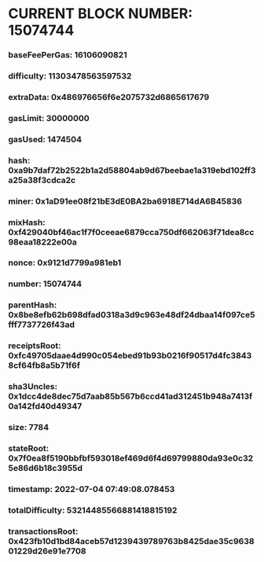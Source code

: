 # CURRENT BLOCK NUMBER: 15074744

### baseFeePerGas: 16106090821
### difficulty: 11303478563597532
### extraData: 0x486976656f6e2075732d6865617679
### gasLimit: 30000000
### gasUsed: 1474504
### hash: 0xa9b7daf72b2522b1a2d58804ab9d67beebae1a319ebd102ff3a25a38f3cdca2c
### miner: 0x1aD91ee08f21bE3dE0BA2ba6918E714dA6B45836
### mixHash: 0xf429040bf46ac1f7f0ceeae6879cca750df662063f71dea8cc98eaa18222e00a
### nonce: 0x9121d7799a981eb1
### number: 15074744
### parentHash: 0x8be8efb62b698dfad0318a3d9c963e48df24dbaa14f097ce5fff7737726f43ad
### receiptsRoot: 0xfc49705daae4d990c054ebed91b93b0216f90517d4fc38438cf64fb8a5b71f6f
### sha3Uncles: 0x1dcc4de8dec75d7aab85b567b6ccd41ad312451b948a7413f0a142fd40d49347
### size: 7784
### stateRoot: 0x7f0ea8f5190bbfbf593018ef469d6f4d69799880da93e0c325e86d6b18c3955d
### timestamp: 2022-07-04 07:49:08.078453
### totalDifficulty: 53214485566881418815192
### transactionsRoot: 0x423fb10d1bd84aceb57d1239439789763b8425dae35c963801229d26e91e7708
